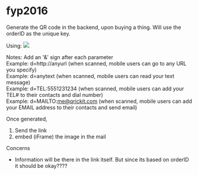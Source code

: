 # fyp2016


Generate the QR code in the backend, upon buying a thing.
Will use the orderID as the unique key.

Using: 
<img src="http://qrickit.com/api/qr?d=hello&qrsize=200&t=p&e=m">

Notes: 
Add an '&' sign after each parameter <br/>
Example: d=http://anyurl (when scanned, mobile users can go to any URL you specify)<br/>
Example: d=anytext (when scanned, mobile users can read your text message)<br/>
Example: d=TEL:5551231234 (when scanned, mobile users can add your TEL# to their contacts and dial number)<br/>
Example: d=MAILTO:me@qrickit.com (when scanned, mobile users can add your EMAIL address to their contacts and send email)<br/>

Once generated,
1. Send the link
2. embed (iFrame) the image in the mail 

Concerns
- Information will be there in the link itself. But since its based on orderID it should be okay????
